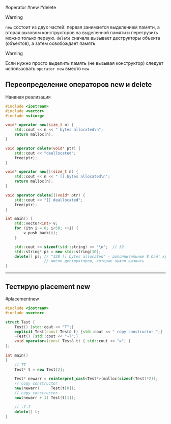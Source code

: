 #operator #new #delete

> [!WARNING]
> `new` состоит из двух частей: первая занимается выделением памяти, а вторая вызовом конструкторов на выделенной памяти и перегрузить можно только первую. `delete` сначала вызывает деструкторы объекта (объектов), а затем освобождает память

> [!WARNING]
> Если нужно просто выделить память (не вызывая конструктор) следует использовать `operator new` вместо `new`
## Переопределение операторов new и delete

Наивная реализация
```C++
#include <iostream>
#include <vector>
#include <stinrg>

void* operator new(size_t n) {
	std::cout << n << " bytes allocated\n";
	return malloc(n);
}

void operator delete(void* ptr) {
	std::cout << "deallocated";
	free(ptr);
}

void* operator new[](size_t n) {
	std::cout << n << " [] bytes allocated\n";
	return malloc(n);
}

void operator delete[](void* ptr) {
	std::cout << "[] deallocated";
	free(ptr);
}

int main() {
	std::vector<int> v;
	for (itn i = 0; i<50; ++i) {
		v.push_back(i);
	}

	std::cout << sizeof(std::string) << '\n';  // 32
	std::string* ps = new std::string[10];
	delete[] ps; // "328 [] bytes allocated" - дополнительные 8 байт хранят
				 // число деструкторов, которые нужно вызвать
}
```

***
## Тестирую placement new
#placementnew
```C++
#include <iostream>
#include <vector> 

struct Test {
    Test() {std::cout << "T";}
    explicit Test(const Test& t) {std::cout << " copy constructor ";}
    ~Test() {std::cout << "~T";}
    void operator=(const Test& t) { std::cout << "="; }
};
 
int main()
{
	// TT
    Test* t = new Test[2];

    Test* newarr = reinterpret_cast<Test*>(malloc(sizeof(Test)*2));
    // copy constructor
    new(newarr)     Test(t[0]);
    // copy constructor
    new(newarr + 1) Test(t[1]);

	// ~T~T
    delete[] t;
}
```